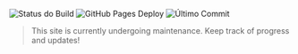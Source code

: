 ![Status do Build](https://img.shields.io/github/actions/workflow/status/getcyonic/getcyonic.github.io/pages/pages-build-deployment?branch=main)
![GitHub Pages Deploy](https://img.shields.io/github/deployments/getcyonic/getcyonic.github.io/github-pages)
![Último Commit](https://img.shields.io/github/last-commit/getcyonic/getcyonic.github.io)

> This site is currently undergoing maintenance. Keep track of progress and updates!
